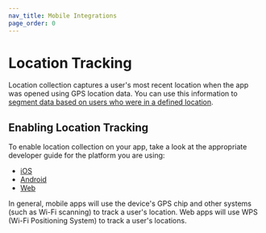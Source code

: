 ```yaml
---
nav_title: Mobile Integrations
page_order: 0
---
```

# Location Tracking

Location collection captures a user's most recent location when the app was opened using GPS location data. You can use this information to [segment data based on users who were in a defined location][1]. 

## Enabling Location Tracking

To enable location collection on your app, take a look at the appropriate developer guide for the platform you are using:

- [iOS][2]
- [Android][3]
- [Web][4]

In general, mobile apps will use the device's GPS chip and other systems (such as Wi-Fi scanning) to track a user's location. Web apps will use WPS (Wi-Fi Positioning System) to track a user's locations. 


[1]: https://www.braze.com/docs/user_guide/engagement_tools/segments/location_targeting/
[2]: https://www.braze.com/docs/developer_guide/platform_integration_guides/ios/analytics/location_tracking/
[3]: https://www.braze.com/docs/developer_guide/platform_integration_guides/android/analytics/location_tracking/
[4]: https://js.appboycdn.com/web-sdk/latest/doc/module-appboy.html#.trackLocation